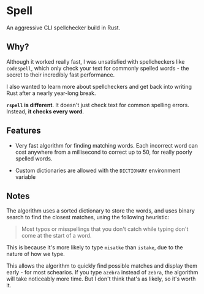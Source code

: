 # Spell

An aggressive CLI spellchecker build in Rust.

## Why?

Although it worked really fast, I was unsatisfied with spellcheckers like
`codespell`, which only check your text for commonly spelled words - the secret
to their incredibly fast performance.

I also wanted to learn more about spellcheckers and get back into writing Rust
after a nearly year-long break.

**`rspell` is different**. It doesn't just check text for common spelling
errors. Instead, **it checks every word**.

## Features

- Very fast algorithm for finding matching words. Each incorrect word can cost
  anywhere from a millisecond to correct up to 50, for really poorly spelled
  words.

- Custom dictionaries are allowed with the `DICTIONARY` environment variable

## Notes

The algorithm uses a sorted dictionary to store the words, and uses binary
search to find the closest matches, using the following heuristic:

> Most typos or misspellings that you don't catch while typing don't come at the
start of a word.

This is because it's more likely to type `misatke` than `istake`, due to the
nature of how we type.

This allows the algorithm to quickly find possible matches and display them
early - for most schearios. If you type `azebra` instead of `zebra`, the
algorithm will take noticeably more time. But I don't think that's as likely,
so it's worth it.

